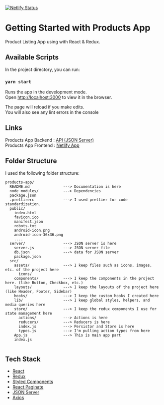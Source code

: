 [![Netlify Status](https://api.netlify.com/api/v1/badges/c299f784-8732-4d72-a662-43e2ec9ba227/deploy-status)](https://app.netlify.com/sites/app-market/deploys)

# Getting Started with Products App

Product Listing App using with React & Redux.

## Available Scripts

In the project directory, you can run:

### `yarn start`


Runs the app in the development mode.\
Open [http://localhost:3000](http://localhost:3000) to view it in the browser.

The page will reload if you make edits.\
You will also see any lint errors in the console

## Links
Products App Backend : [API (JSON Server)](https://products-app-market.herokuapp.com/)<br>
Products App Frontend :  [Netlify App](https://products-app-market.herokuapp.com/)

## Folder Structure

I used the following folder structure:

```
products-app/
  README.md               ---> Documentation is here 
  node_modules/           ---> Dependencies 
  package.json 
  .prettirerc             ---> I used prettier for code standardization.
  public/
    index.html
    favicon.ico
    manifest.json
    robots.txt
    android-icon.png
    android-icon-36x36.png
    ....
  server/                 ---> JSON server is here
    server.js             ---> JSON server file
    db.json               ---> data for JSON server
    package.json
  src/
    assets/               ---> I keep files such as icons, images, etc. of the project here 
      icons/
    components/           ---> I keep the components in the project here. (like Button, Checkbox, etc.) 
    layouts/              ---> I keep the layouts of the project here (like Header, Footer, Sidebar)
    hooks/                ---> I keep the custom hooks I created here 
    lib/                  ---> I keep global styles, helpers, and media queries here
    store/                ---> I keep the redux components I use for state management here
      actions/            ---> Actions is here
      reducers/           ---> Reducers is here
      index.js            ---> Persistor and Store is here
      types.js            ---> I'm pulling action types from here 
    App.js                ---> This is main app part
    index.js
    
```

## Tech Stack
- [React](https://tr.reactjs.org/)
- [Redux](https://redux.js.org/)
- [Styled Components](https://styled-components.com/)
- [React Paginate](https://www.npmjs.com/package/react-paginate)
- [JSON Server](https://github.com/typicode/json-server)
- [Axios](https://github.com/axios/axios)
